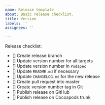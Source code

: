```yaml
---
name: Release template
about: Basic release checklist.
title: Version
labels: ''
assignees: ''

---
```


Release checklist:
- [] Create release branch
- [] Update version number for all targets
- [] Update version number in `Podspec`
- [] Update `README.md` if necessary
- [] Update `CHANGELOG.md` for the new release
- [] Create pull request into master
- [] Create version number tag in Git
- [] Publish release on GitHub
- [] Publish release on Cocoapods trunk
